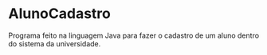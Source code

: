 # AlunoCadastro
Programa feito na linguagem Java para fazer o cadastro de um aluno dentro do sistema da universidade.
